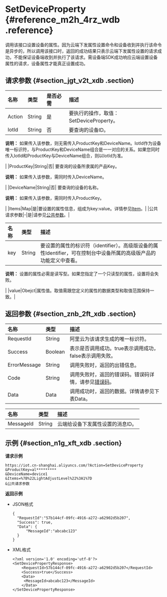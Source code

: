 # SetDeviceProperty {#reference_m2h_4rz_wdb .reference}

调用该接口设置设备的属性。因为云端下发属性设置命令和设备收到并执行该命令是异步的，所以调用该接口时，返回的成功结果只表示云端下发属性设置的请求成功，不能保证设备端收到并执行了该请求。需设备端SDK成功响应云端设置设备属性的请求，设备属性才能真正设置成功。

## 请求参数 {#section_jgt_v2t_xdb .section}

|名称|类型|是否必需|描述|
|:-|:-|:---|:-|
|Action|String|是|要执行的操作，取值：SetDeviceProperty。|
|IotId|String|否| 要查询的设备ID。

 **说明：** 如果传入该参数，则无需传入ProductKey和DeviceName。IotId作为设备唯一标识符，与ProductKey和DeviceName组合是一一对应的关系。如果您同时传入IotId和ProductKey与DeviceName组合，则以IotId为准。

 |
|ProductKey|String|否| 要查询的设备所隶属的产品Key。

 **说明：** 如果传入该参数，需同时传入DeviceName。

 |
|DeviceName|String|否| 要查询的设备的名称。

 **说明：** 如果传入该参数，需同时传入ProductKey。

 |
|Items|Map|是|要设置的属性信息，组成为key:value。详情参见[Item](#table_omd_gft_xdb)。|
|公共请求参数|-|是|请参见[公共参数](intl.zh-CN/云端开发指南/云端API参考/公共参数.md#)。|

|名称|类型|描述|
|:-|:-|:-|
|key|String| 要设置的属性的标识符（identifier）。高级版设备的属性Identifier，可在控制台中设备所属的高级版产品的功能定义中查看。

 **说明：** 设置的属性必需是读写型。如果您指定了一个只读型的属性，设置将会失败。

 |
|value|Obejct|属性值。取值需跟您定义的属性的数据类型和取值范围保持一致。|

## 返回参数 {#section_znb_2ft_xdb .section}

|名称|类型|描述|
|:-|:-|:-|
|RequestId|String|阿里云为该请求生成的唯一标识符。|
|Success|Boolean|表示是否调用成功。true表示调用成功，false表示调用失败。|
|ErrorMessage|String|调用失败时，返回的出错信息。|
|Code|String|调用失败时，返回的错误码。错误码详情，请参见[错误码](intl.zh-CN/云端开发指南/云端API参考/错误码.md#)。|
|Data|Data|调用成功时，返回的数据。详情请参见下表Data。|

|名称|类型|描述|
|:-|:-|:-|
|MessageId|String|云端给设备下发属性设置的消息ID。|

## 示例 {#section_n1g_xft_xdb .section}

**请求示例**

```
https://iot.cn-shanghai.aliyuncs.com/?Action=SetDeviceProperty
&ProductKey=al*********
&DeviceName=device1
&Items=%7B%22LightAdjustLevel%22%3A1%7D
&公共请求参数
```

**返回示例**

-   JSON格式

    ```
    {
      "RequestId":"57b144cf-09fc-4916-a272-a62902d5b207",
      "Success": true,
      "Data": {
    	  "MessageId":"abcabc123"
      }
    }
    ```

-   XML格式

    ```
    <?xml version='1.0' encoding='utf-8'?>
    <SetDevicePropertyResponse>
        <RequestId>57b144cf-09fc-4916-a272-a62902d5b207</RequestId>
        <Success>true</Success>
        <Data>
    	 <MessageId>abcabc123</MessageId>
        </Data>
    </SetDevicePropertyResponse>
    ```


